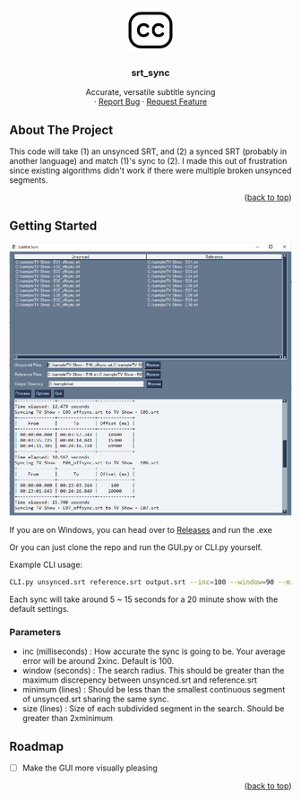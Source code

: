 <!-- Improved compatibility of back to top link: See: https://github.com/othneildrew/Best-README-Template/pull/73 -->
<a name="readme-top"></a>
<!--
*** Thanks for checking out the Best-README-Template. If you have a suggestion
*** that would make this better, please fork the repo and create a pull request
*** or simply open an issue with the tag "enhancement".
*** Don't forget to give the project a star!
*** Thanks again! Now go create something AMAZING! :D
-->



<!-- PROJECT SHIELDS -->
<!--
*** I'm using markdown "reference style" links for readability.
*** Reference links are enclosed in brackets [ ] instead of parentheses ( ).
*** See the bottom of this document for the declaration of the reference variables
*** for contributors-url, forks-url, etc. This is an optional, concise syntax you may use.
*** https://www.markdownguide.org/basic-syntax/#reference-style-links
-->



<!-- PROJECT LOGO -->
<br />
<div align="center">
  <a href="https://github.com/jkim2492/srt_sync">
      <img src="images/cc.png" alt="Logo" width="80" height="80">
  </a>

<h3 align="center">srt_sync</h3>

  <p align="center">
    Accurate, versatile subtitle syncing
    <br />    ·
    <a href="https://github.com/jkim2492/srt_sync/issues">Report Bug</a>
    ·
    <a href="https://github.com/jkim2492/srt_sync/issues">Request Feature</a>
  </p>
</div>

<!-- ABOUT THE PROJECT -->
## About The Project

This code will take (1) an unsynced SRT, and (2) a synced SRT (probably in another language) and match (1)'s sync to (2). I made this out of frustration since existing algorithms didn't work if there were multiple broken unsynced segments. 

<p align="right">(<a href="#readme-top">back to top</a>)</p>


<!-- GETTING STARTED -->
## Getting Started

 ![Screenshot](images/screen.png?raw=true)


If you are on Windows, you can head over to <a href="https://github.com/jkim2492/srt_sync/releases">Releases</a> and run the .exe


Or you can just clone the repo and run the GUI.py or CLI.py yourself.

Example CLI usage:

   ```sh
   CLI.py unsynced.srt reference.srt output.srt --inc=100 --window=90 --minimum=5 --size=15
   ```

Each sync will take around 5 ~ 15 seconds for a 20 minute show with the default settings.

### Parameters
- inc (milliseconds) : How accurate the sync is going to be. Your average error will be around 2xinc. Default is 100.
- window (seconds) : The search radius. This should be greater than the maximum discrepency between unsynced.srt and reference.srt
- minimum (lines) : Should be less than the smallest continuous segment of unsynced.srt sharing the same sync.
- size (lines) : Size of each subdivided segment in the search. Should be greater than 2xminimum


<!-- ROADMAP -->
## Roadmap

- [ ] Make the GUI more visually pleasing

<p align="right">(<a href="#readme-top">back to top</a>)</p>



<!-- MARKDOWN LINKS & IMAGES -->
<!-- https://www.markdownguide.org/basic-syntax/#reference-style-links -->
[contributors-shield]: https://img.shields.io/github/contributors/github_username/repo_name.svg?style=for-the-badge
[contributors-url]: https://github.com/github_username/repo_name/graphs/contributors
[forks-shield]: https://img.shields.io/github/forks/github_username/repo_name.svg?style=for-the-badge
[forks-url]: https://github.com/github_username/repo_name/network/members
[stars-shield]: https://img.shields.io/github/stars/github_username/repo_name.svg?style=for-the-badge
[stars-url]: https://github.com/github_username/repo_name/stargazers
[issues-shield]: https://img.shields.io/github/issues/github_username/repo_name.svg?style=for-the-badge
[issues-url]: https://github.com/github_username/repo_name/issues
[license-shield]: https://img.shields.io/github/license/github_username/repo_name.svg?style=for-the-badge
[license-url]: https://github.com/github_username/repo_name/blob/master/LICENSE.txt
[linkedin-shield]: https://img.shields.io/badge/-LinkedIn-black.svg?style=for-the-badge&logo=linkedin&colorB=555
[linkedin-url]: https://linkedin.com/in/linkedin_username
[product-screenshot]: images/screenshot.png
[Next.js]: https://img.shields.io/badge/next.js-000000?style=for-the-badge&logo=nextdotjs&logoColor=white
[Next-url]: https://nextjs.org/
[React.js]: https://img.shields.io/badge/React-20232A?style=for-the-badge&logo=react&logoColor=61DAFB
[React-url]: https://reactjs.org/
[Vue.js]: https://img.shields.io/badge/Vue.js-35495E?style=for-the-badge&logo=vuedotjs&logoColor=4FC08D
[Vue-url]: https://vuejs.org/
[Angular.io]: https://img.shields.io/badge/Angular-DD0031?style=for-the-badge&logo=angular&logoColor=white
[Angular-url]: https://angular.io/
[Svelte.dev]: https://img.shields.io/badge/Svelte-4A4A55?style=for-the-badge&logo=svelte&logoColor=FF3E00
[Svelte-url]: https://svelte.dev/
[Laravel.com]: https://img.shields.io/badge/Laravel-FF2D20?style=for-the-badge&logo=laravel&logoColor=white
[Laravel-url]: https://laravel.com
[Bootstrap.com]: https://img.shields.io/badge/Bootstrap-563D7C?style=for-the-badge&logo=bootstrap&logoColor=white
[Bootstrap-url]: https://getbootstrap.com
[JQuery.com]: https://img.shields.io/badge/jQuery-0769AD?style=for-the-badge&logo=jquery&logoColor=white
[JQuery-url]: https://jquery.com 
